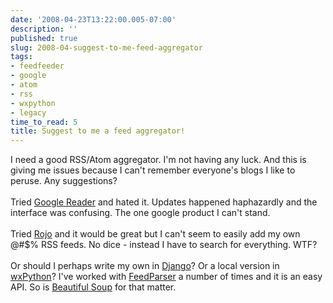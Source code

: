 ```yaml
---
date: '2008-04-23T13:22:00.005-07:00'
description: ''
published: true
slug: 2008-04-suggest-to-me-feed-aggregator
tags:
- feedfeeder
- google
- atom
- rss
- wxpython
- legacy
time_to_read: 5
title: Suggest to me a feed aggregator!
---
```


I need a good RSS/Atom aggregator.  I'm not having any luck.  And this is giving me issues because I can't remember everyone's blogs I like to peruse.  Any suggestions?<br /><br />Tried <a href="http://www.google.com/reader">Google Reader</a> and hated it.  Updates happened haphazardly and the interface was confusing.  The one google product I can't stand.<br /><span id="formatbar_Buttons" style="display: block;"><span class="down" id="formatbar_CreateLink" style="display: block;" title="Link"></span></span><br />Tried <a href="http://www.rojo.com/">Rojo</a> and it would be great but I can't seem to easily add my own @#$% RSS feeds.  No dice - instead I have to search for everything.  WTF?<br /><br />Or should I perhaps write my own in <a href="http://djangoproject.com">Django</a>?  Or a local version in <a href="http://wxpython.org">wxPython</a>?  I've worked with <a href="http://feedparser.org/">FeedParser</a> a number of times and it is an easy API.  So is <a href="http://www.crummy.com/software/BeautifulSoup/">Beautiful</a><a href="http://www.crummy.com/software/BeautifulSoup/"> Soup</a> for that matter.